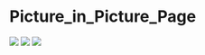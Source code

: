 # Picture_in_Picture_Page

![](https://pbs.twimg.com/media/FfHXvt1WQAEEY9a?format=jpg&name=large)
![](https://pbs.twimg.com/media/FfHULBlWAAEOIIb?format=jpg&name=large)
![](https://pbs.twimg.com/media/FfHLO3iWQAY24vQ?format=png&name=small)
